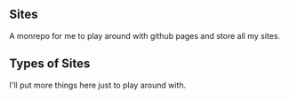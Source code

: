## Sites
A monrepo for me to play around with github pages and store all my sites.

## Types of Sites
I'll put more things here just to play around with.
